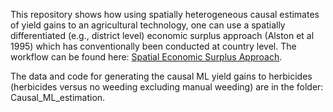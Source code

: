 This repository shows how using spatially heterogeneous causal estimates of yield gains to an agricultural technology, 
one can use a spatially differentiated (e.g., district level) economic surplus approach (Alston et al 1995) which has 
conventionally been conducted at country level. The workflow can be found here:  <a href="https://maxwellmkondiwa.github.io/spatial-economic-surplus/" target="_blank"> Spatial Economic Surplus Approach</a>.

The data and code for generating the causal ML yield gains to herbicides (herbicides versus no weeding excluding manual weeding) are in the folder: Causal_ML_estimation. 
